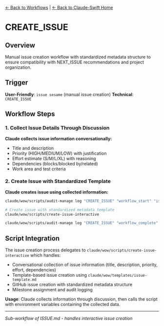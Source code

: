[← Back to Workflows](../workflows/) | [← Back to Claude-Swift Home](../../../README.md)

# CREATE_ISSUE

## Overview
Manual issue creation workflow with standardized metadata structure to ensure compatibility with NEXT_ISSUE recommendations and project organization.

## Trigger
**User-Friendly**: `issue sesame` (manual issue creation)
**Technical**: `CREATE_ISSUE`

## Workflow Steps

### 1. Collect Issue Details Through Discussion
**Claude collects issue information conversationally:**
- Title and description
- Priority (HIGH/MEDIUM/LOW) with justification
- Effort estimate (S/M/L/XL) with reasoning
- Dependencies (blocks/blocked by/related)
- Work area and test criteria

### 2. Create Issue with Standardized Template
**Claude creates issue using collected information:**
```bash
claude/wow/scripts/audit-manage log "CREATE_ISSUE" "workflow_start" "issue_creation" "" "Starting CREATE_ISSUE workflow"

# Create issue with standardized metadata template
claude/wow/scripts/create-issue-interactive

claude/wow/scripts/audit-manage log "CREATE_ISSUE" "workflow_complete" "issue_creation" "" "Issue creation completed successfully"
```

## Script Integration

The issue creation process delegates to `claude/wow/scripts/create-issue-interactive` which handles:
- Conversational collection of issue information (title, description, priority, effort, dependencies)
- Template-based issue creation using `claude/wow/templates/issue-template.md`
- GitHub issue creation with standardized metadata structure
- Milestone assignment and audit logging

**Usage**: Claude collects information through discussion, then calls the script with environment variables containing the collected data.

---
*Sub-workflow of ISSUE.md - handles interactive issue creation*